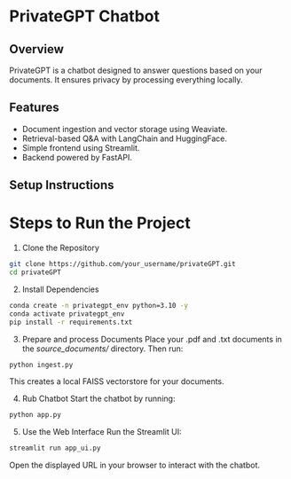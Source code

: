 # PrivateGPT Chatbot

## Overview
PrivateGPT is a chatbot designed to answer questions based on your documents. It ensures privacy by processing everything locally.

## Features
- Document ingestion and vector storage using Weaviate.
- Retrieval-based Q&A with LangChain and HuggingFace.
- Simple frontend using Streamlit.
- Backend powered by FastAPI.

## Setup Instructions
# Steps to Run the Project

1. Clone the Repository
```bash
git clone https://github.com/your_username/privateGPT.git
cd privateGPT
```
2. Install Dependencies
```bash
conda create -n privategpt_env python=3.10 -y
conda activate privategpt_env
pip install -r requirements.txt
```
3. Prepare and process Documents 
Place your .pdf and .txt documents in the *source_documents/* directory. Then run:
```bash
python ingest.py
```
This creates a local FAISS vectorstore for your documents.

4. Rub Chatbot
Start the chatbot by running:
```bash
python app.py
```
5. Use the Web Interface
Run the Streamlit UI:
```bash
streamlit run app_ui.py
```
Open the displayed URL in your browser to interact with the chatbot.
